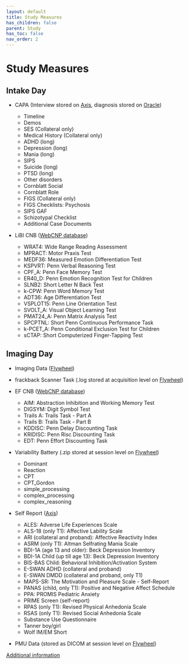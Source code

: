 ```yaml
---
layout: default
title: Study Measures
has_children: false
parent: Study
has_toc: false
nav_order: 2
---
```


# Study Measures
## Intake Day
-  CAPA (Interview  stored on [Axis](https://axis.med.upenn.edu/), diagnosis stored on [Oracle](https://bbldm.pmacs.upenn.edu/))
    - Timeline
    - Demos
    - SES (Collateral only)
    - Medical History (Collateral only)
    - ADHD (long)
    - Depression (long)
    - Mania (long)
    - SIPS
    - Suicide (long)
    - PTSD (long)
    - Other disorders 
    - Cornblatt Social 
    - Cornblatt Role 
    - FIGS (Collateral only)
    - FIGS Checklists: Psychosis
    - SIPS GAF
    - Schizotypal Checklist
    - Additional Case Documents

- LiBI CNB ([WebCNP database](https://webcnp.med.upenn.edu/))
    - WRAT4: Wide Range Reading Assessment
    - MPRACT: Motor Praxis Test
    - MEDF36: Measured Emotion Differentiation Test
    - KSPVRT: Penn Verbal Reasoning Test
    - CPF_A: Penn Face Memory Test
    - ER40_D: Penn Emotion Recognition Test for Children 
    - SLNB2: Short Letter N Back Test
    - k-CPW: Penn Word Memory Test
    - ADT36: Age Differentiation Test
    - VSPLOT15: Penn Line Orientation Test
    - SVOLT_A: Visual Object Learning Test
    - PMAT24_A: Penn Matrix Analysis Test
    - SPCPTNL: Short Penn Continuous Performance Task
    - k-PCET_A: Penn Conditional Exclusion Test for Children
    - sCTAP: Short Computerized Finger-Tapping Test

## Imaging Day
- Imaging Data ([Flywheel](https://upenn.flywheel.io/#/projects))
- frackback Scanner Task (.log stored at acquisition level on [Flywheel](https://upenn.flywheel.io/#/projects))
- EF CNB ([WebCNP database](https://webcnp.med.upenn.edu/))
    - AIM: Abstraction Inhibition and Working Memory Test
    - DIGSYM: Digit Symbol Test
    - Trails A: Trails Task - Part A
    - Trails B: Trails Task - Part B 
    - KDDISC: Penn Delay Discounting Task
    - KRIDISC: Penn Risc Discounting Task 
    - EDT: Penn Effort Discounting Task 

- Variability Battery (.zip stored at session level on [Flywheel](https://upenn.flywheel.io/#/projects))
    - Dominant
    - Reaction
    - CPT
    - CPT_Gordon
    - simple_processing 
    - complex_processing
    - complex_reasoning
- Self Report ([Axis](https://axis.med.upenn.edu/))
    - ALES: Adverse Life Experiences Scale 
    - ALS-18 (only T1): Affective Lability Scale
    - ARI (collateral and proband): Affective Reactivity Index
    - ASRM (only T1): Altman Selfrating Mania Scale 
    - BDI-1A (age 13 and older): Beck Depression Inventory
    - BDI-1A Child (up till age 13): Beck Depression Inventory
    - BIS-BAS Child: Behavioral Inhibition/Activation System 
    - E-SWAN ADHD (collateral and proband)
    - E-SWAN DMDD (collateral and proband, only T1)
    - MAPS-SR: The Motivation and Pleasure Scale - Self-Report
    - PANAS (child, only T1): Positive and Negative Affect Schedule
    - PPA: PROMIS Pediatric Anxiety 
    - PRIME Screen (self-report)
    - RPAS (only T1): Revised Physical Anhedonia Scale
    - RSAS (only T1): Revised Social Anhedonia Scale
    - Substance Use Questionnaire
    - Tanner boy/girl 
    - Wolf IM/EM Short
    
- PMU Data (stored as DICOM at session level on [Flywheel](https://upenn.flywheel.io/#/projects))

[Additional information](https://docs.google.com/spreadsheets/d/1DYNd1Qj7Q0s9rEqe1_ezLQwNYcPN44cORnge3UAhqF0/edit#gid=0)


